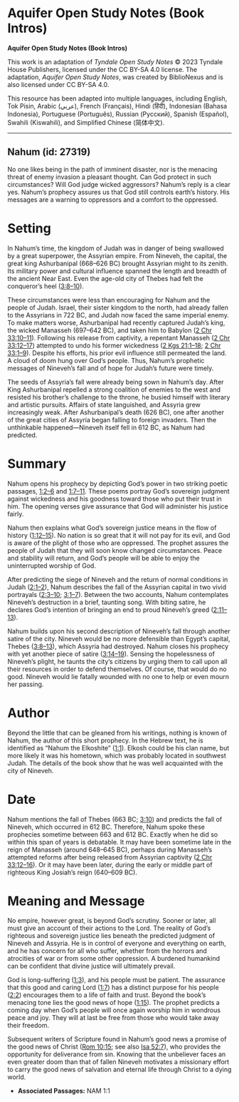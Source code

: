 # Aquifer Open Study Notes (Book Intros)

**Aquifer Open Study Notes (Book Intros)**

This work is an adaptation of *Tyndale Open Study Notes* © 2023 Tyndale House Publishers, licensed under the CC BY\-SA 4\.0 license. The adaptation, *Aquifer Open Study Notes*, was created by BiblioNexus and is also licensed under CC BY\-SA 4\.0\.

This resource has been adapted into multiple languages, including English, Tok Pisin, Arabic (عربي), French (Français), Hindi (हिंदी), Indonesian (Bahasa Indonesia), Portuguese (Português), Russian (Русский), Spanish (Español), Swahili (Kiswahili), and Simplified Chinese (简体中文).



--------------------------------

## Nahum (id: 27319)

No one likes being in the path of imminent disaster, nor is the menacing threat of enemy invasion a pleasant thought. Can God protect in such circumstances? Will God judge wicked aggressors? Nahum’s reply is a clear yes. Nahum’s prophecy assures us that God still controls earth’s history. His messages are a warning to oppressors and a comfort to the oppressed.

Setting
=======

In Nahum’s time, the kingdom of Judah was in danger of being swallowed by a great superpower, the Assyrian empire. From Nineveh, the capital, the great king Ashurbanipal (668–626 BC) brought Assyrian might to its zenith. Its military power and cultural influence spanned the length and breadth of the ancient Near East. Even the age\-old city of Thebes had felt the conqueror’s heel ([3:8–10](https://ref.ly/Nah3:8-Nah3:10)).

These circumstances were less than encouraging for Nahum and the people of Judah. Israel, their sister kingdom to the north, had already fallen to the Assyrians in 722 BC, and Judah now faced the same imperial enemy. To make matters worse, Ashurbanipal had recently captured Judah’s king, the wicked Manasseh (697–642 BC), and taken him to Babylon ([2 Chr 33:10–11](https://ref.ly/2Chr33:10-2Chr33:11)). Following his release from captivity, a repentant Manasseh ([2 Chr 33:12–17](https://ref.ly/2Chr33:12-2Chr33:17)) attempted to undo his former wickedness ([2 Kgs 21:1–18](https://ref.ly/2Kgs21:1-2Kgs21:18); [2 Chr 33:1–9](https://ref.ly/2Chr33:1-2Chr33:9)). Despite his efforts, his prior evil influence still permeated the land. A cloud of doom hung over God’s people. Thus, Nahum’s prophetic messages of Nineveh’s fall and of hope for Judah’s future were timely.

The seeds of Assyria’s fall were already being sown in Nahum’s day. After King Ashurbanipal repelled a strong coalition of enemies to the west and resisted his brother’s challenge to the throne, he busied himself with literary and artistic pursuits. Affairs of state languished, and Assyria grew increasingly weak. After Ashurbanipal’s death (626 BC), one after another of the great cities of Assyria began falling to foreign invaders. Then the unthinkable happened—Nineveh itself fell in 612 BC, as Nahum had predicted.

Summary
=======

Nahum opens his prophecy by depicting God’s power in two striking poetic passages, [1:2–6](https://ref.ly/Nah1:2-Nah1:6) and [1:7–11](https://ref.ly/Nah1:7-Nah1:11). These poems portray God’s sovereign judgment against wickedness and his goodness toward those who put their trust in him. The opening verses give assurance that God will administer his justice fairly.

Nahum then explains what God’s sovereign justice means in the flow of history ([1:12–15](https://ref.ly/Nah1:12-Nah1:15)). No nation is so great that it will not pay for its evil, and God is aware of the plight of those who are oppressed. The prophet assures the people of Judah that they will soon know changed circumstances. Peace and stability will return, and God’s people will be able to enjoy the uninterrupted worship of God.

After predicting the siege of Nineveh and the return of normal conditions in Judah ([2:1–2](https://ref.ly/Nah2:1-Nah2:2)), Nahum describes the fall of the Assyrian capital in two vivid portrayals ([2:3–10](https://ref.ly/Nah2:3-Nah2:10); [3:1–7](https://ref.ly/Nah3:1-Nah3:7)). Between the two accounts, Nahum contemplates Nineveh’s destruction in a brief, taunting song. With biting satire, he declares God’s intention of bringing an end to proud Nineveh’s greed ([2:11–13](https://ref.ly/Nah2:11-Nah2:13)).

Nahum builds upon his second description of Nineveh’s fall through another satire of the city. Nineveh would be no more defensible than Egypt’s capital, Thebes ([3:8–13](https://ref.ly/Nah3:8-Nah3:13)), which Assyria had destroyed. Nahum closes his prophecy with yet another piece of satire ([3:14–19](https://ref.ly/Nah3:14-Nah3:19)). Sensing the hopelessness of Nineveh’s plight, he taunts the city’s citizens by urging them to call upon all their resources in order to defend themselves. Of course, that would do no good. Nineveh would lie fatally wounded with no one to help or even mourn her passing.

Author
======

Beyond the little that can be gleaned from his writings, nothing is known of Nahum, the author of this short prophecy. In the Hebrew text, he is identified as “Nahum the Elkoshite” ([1:1](https://ref.ly/Nah1:1)). Elkosh could be his clan name, but more likely it was his hometown, which was probably located in southwest Judah. The details of the book show that he was well acquainted with the city of Nineveh.

Date
====

Nahum mentions the fall of Thebes (663 BC; [3:10](https://ref.ly/Nah3:10)) and predicts the fall of Nineveh, which occurred in 612 BC. Therefore, Nahum spoke these prophecies sometime between 663 and 612 BC. Exactly when he did so within this span of years is debatable. It may have been sometime late in the reign of Manasseh (around 648–645 BC), perhaps during Manasseh’s attempted reforms after being released from Assyrian captivity ([2 Chr 33:12–16](https://ref.ly/2Chr33:12-2Chr33:16)). Or it may have been later, during the early or middle part of righteous King Josiah’s reign (640–609 BC).

Meaning and Message
===================

No empire, however great, is beyond God’s scrutiny. Sooner or later, all must give an account of their actions to the Lord. The reality of God’s righteous and sovereign justice lies beneath the predicted judgment of Nineveh and Assyria. He is in control of everyone and everything on earth, and he has concern for all who suffer, whether from the horrors and atrocities of war or from some other oppression. A burdened humankind can be confident that divine justice will ultimately prevail.

God is long\-suffering ([1:3](https://ref.ly/Nah1:3)), and his people must be patient. The assurance that this good and caring Lord ([1:7](https://ref.ly/Nah1:7)) has a distinct purpose for his people ([2:2](https://ref.ly/Nah2:2)) encourages them to a life of faith and trust. Beyond the book’s menacing tone lies the good news of hope ([1:15](https://ref.ly/Nah1:15)). The prophet predicts a coming day when God’s people will once again worship him in wondrous peace and joy. They will at last be free from those who would take away their freedom.

Subsequent writers of Scripture found in Nahum’s good news a promise of the good news of Christ ([Rom 10:15](https://ref.ly/Rom10:15); see also [Isa 52:7](https://ref.ly/Isa52:7)), who provides the opportunity for deliverance from sin. Knowing that the unbeliever faces an even greater doom than that of fallen Nineveh motivates a missionary effort to carry the good news of salvation and eternal life through Christ to a dying world.

* **Associated Passages:** NAM 1:1

